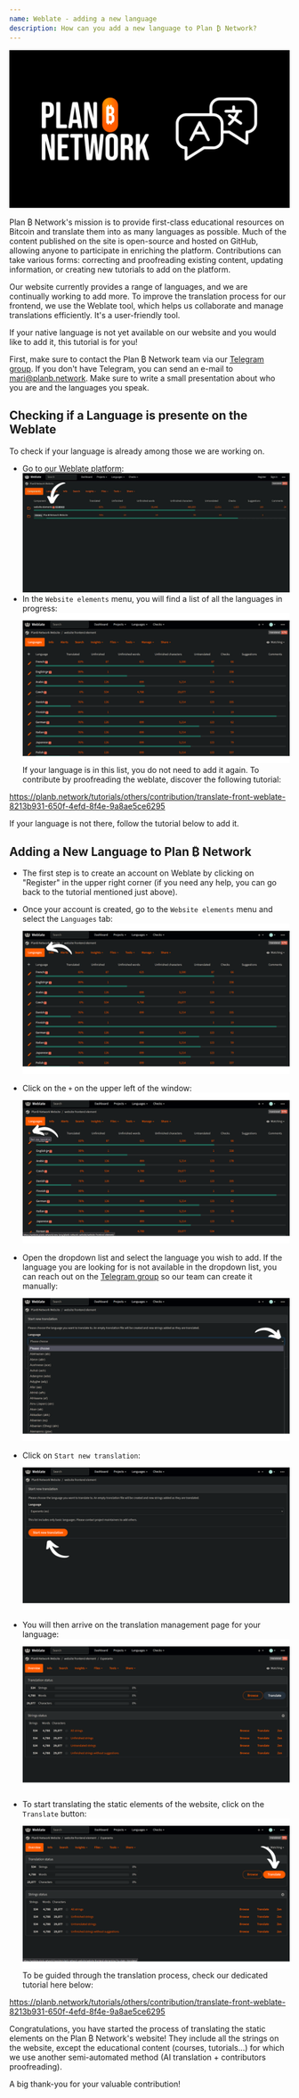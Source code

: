 ```yaml
---
name: Weblate - adding a new language
description: How can you add a new language to Plan ₿ Network?
---
```

![cover](assets/cover.webp)

Plan ₿ Network's mission is to provide first-class educational resources on Bitcoin and translate them into as many languages as possible. Much of the content published on the site is open-source and hosted on GitHub, allowing anyone to participate in enriching the platform. Contributions can take various forms: correcting and proofreading existing content, updating information, or creating new tutorials to add on the platform.

Our website currently provides a range of languages, and we are continually working to add more. To improve the translation process for our frontend, we use the Weblate tool, which helps us collaborate and manage translations efficiently. It's a user-friendly tool.

If your native language is not yet available on our website and you would like to add it, this tutorial is for you!

First, make sure to contact the Plan ₿ Network team via our [Telegram group](https://t.me/PlanBNetwork_ContentBuilder). If you don't have Telegram, you can send an e-mail to mari@planb.network. Make sure to write a small presentation about who you are and the languages you speak.

## Checking if a Language is presente on the Weblate

To check if your language is already among those we are working on.

- Go to [our Weblate platform](https://weblate.planb.network/projects/planb-network-website/):
![language](assets/01.webp)
- In the `Website elements` menu, you will find a list of all the languages in progress:
![language](assets/02.webp)
If your language is in this list, you do not need to add it again. To contribute by proofreading the weblate, discover the following tutorial:

https://planb.network/tutorials/others/contribution/translate-front-weblate-8213b931-650f-4efd-8f4e-9a8ae5ce6295



If your language is not there, follow the tutorial below to add it.

## Adding a New Language to Plan ₿ Network

- The first step is to create an account on Weblate by clicking on "Register" in the upper right corner (if you need any help, you can go back to the tutorial mentioned just above).

- Once your account is created, go to the `Website elements` menu and select the `Languages` tab:
![language](assets/03.webp)
- Click on the `+` on the upper left of the window:
![language](assets/04.webp)
- Open the dropdown list and select the language you wish to add. If the language you are looking for is not available in the dropdown list, you can reach out on the [Telegram group](https://t.me/PlanBNetwork_ContentBuilder) so our team can create it manually:
![language](assets/05.webp)
- Click on `Start new translation`:
![language](assets/06.webp)
- You will then arrive on the translation management page for your language:
![language](assets/07.webp)
- To start translating the static elements of the website, click on the `Translate` button: ![language](assets/08.webp)
To be guided through the translation process, check our dedicated tutorial here below:

https://planb.network/tutorials/others/contribution/translate-front-weblate-8213b931-650f-4efd-8f4e-9a8ae5ce6295

Congratulations, you have started the process of translating the static elements on the Plan ₿ Network's website!
They include all the strings on the website, except the educational content (courses, tutorials...) for which we use another semi-automated method (AI translation + contributors proofreading).

A big thank-you for your valuable contribution!
